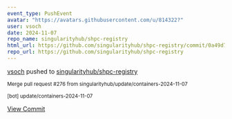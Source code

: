 ```yaml
---
event_type: PushEvent
avatar: "https://avatars.githubusercontent.com/u/814322?"
user: vsoch
date: 2024-11-07
repo_name: singularityhub/shpc-registry
html_url: https://github.com/singularityhub/shpc-registry/commit/0a49d72672d6f7fb1f043a234c7c6d0e449a6bce
repo_url: https://github.com/singularityhub/shpc-registry
---
```


<a href='https://github.com/vsoch' target='_blank'>vsoch</a> pushed to <a href='https://github.com/singularityhub/shpc-registry' target='_blank'>singularityhub/shpc-registry</a>

<small>Merge pull request #276 from singularityhub/update/containers-2024-11-07

[bot] update/containers-2024-11-07</small>

<a href='https://github.com/singularityhub/shpc-registry/commit/0a49d72672d6f7fb1f043a234c7c6d0e449a6bce' target='_blank'>View Commit</a>
